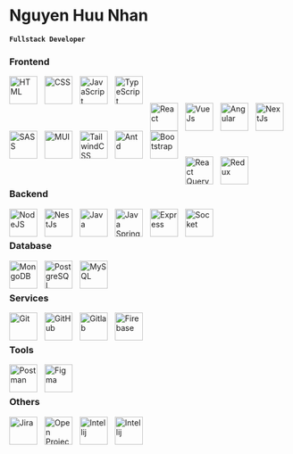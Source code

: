 # Nguyen Huu Nhan

**`Fullstack Developer`**


### Frontend

<img align="left" alt="HTML" width="50px" style="padding-right:10px;" src="https://cdn-icons-png.flaticon.com/128/174/174854.png" />
<img align="left" alt="CSS" width="50px" style="padding-right:10px;" src="https://cdn-icons-png.flaticon.com/128/732/732190.png" />
<img align="left" alt="JavaScript" width="50px" style="padding-right:10px;" src="https://cdn-icons-png.flaticon.com/128/5968/5968292.png" />
<img align="left" alt="TypeScript" width="50px" style="padding-right:10px;" src="https://cdn-icons-png.flaticon.com/128/5968/5968381.png" /> 


<br/><br/>


<img align="left" alt="React" width="50px" style="padding-right:10px;" src="https://cdn.jsdelivr.net/gh/devicons/devicon/icons/react/react-original.svg" />
<img align="left" alt="VueJs" width="50px" style="padding-right:10px;" src="https://www.vectorlogo.zone/logos/vuejs/vuejs-icon.svg" />
<img align="left" alt="Angular" width="50px" style="padding-right:10px;" src="https://www.vectorlogo.zone/logos/angular/angular-icon.svg" />
<img align="left" alt="NextJs" width="50px" style="padding-right:10px;" src="https://www.svgrepo.com/show/354113/nextjs-icon.svg" />

<br/><br/>


<img align="left" alt="SASS" width="50px" style="padding-right:10px;" src="https://cdn.jsdelivr.net/gh/devicons/devicon/icons/sass/sass-original.svg" />
<img align="left" alt="MUI" width="50px" style="padding-right:10px;" src="https://cdn.jsdelivr.net/gh/devicons/devicon/icons/materialui/materialui-original.svg" />
<img align="left" alt="TailwindCSS" width="50px" style="padding-right:10px;" src="https://www.vectorlogo.zone/logos/tailwindcss/tailwindcss-icon.svg" />
<img align="left" alt="Antd" width="50px" style="padding-right:10px;" src="https://static-00.iconduck.com/assets.00/ant-design-icon-2048x2046-dl3neb73.png" />
<img align="left" alt="Bootstrap" width="50px" style="padding-right:10px;" src="https://www.vectorlogo.zone/logos/getbootstrap/getbootstrap-icon.svg" />

<br/><br/>


<img align="left" alt="React Query" width="50px" style="padding-right:10px;" src="https://seeklogo.com/images/R/react-query-logo-1340EA4CE9-seeklogo.com.png" />
<img align="left" alt="Redux" width="50px" style="padding-right:10px;" src="https://cdn.jsdelivr.net/gh/devicons/devicon/icons/redux/redux-original.svg" />

<br/><br/>


### Backend

<img align="left" alt="NodeJS" width="50px" style="padding-right:10px;" src="https://cdn.jsdelivr.net/gh/devicons/devicon/icons/nodejs/nodejs-original.svg" />
<img align="left" alt="NestJs" width="50px" style="padding-right:10px;" src="https://www.vectorlogo.zone/logos/nestjs/nestjs-icon.svg" />
<img align="left" alt="Java" width="50px" style="padding-right:10px;" src="https://cdn-icons-png.flaticon.com/128/5433/5433712.png" /> 
<img align="left" alt="Java Spring" width="50px" style="padding-right:10px;" src="https://www.vectorlogo.zone/logos/springio/springio-icon.svg" />
<img align="left" alt="Express" width="50px" style="padding-right:10px;" src="https://cdn.jsdelivr.net/gh/devicons/devicon/icons/express/express-original.svg" />
<img align="left" alt="Socket" width="50px" style="padding-right:10px;" src="https://cdn.jsdelivr.net/gh/devicons/devicon/icons/socketio/socketio-original-wordmark.svg" /><br />

<br/>


### Database

<img align="left" alt="MongoDB" width="50px" style="padding-right:10px;" src="https://cdn.jsdelivr.net/gh/devicons/devicon/icons/mongodb/mongodb-original.svg" />
<img align="left" alt="PostgreSQL" width="50px" style="padding-right:10px;" src="https://cdn.jsdelivr.net/gh/devicons/devicon/icons/postgresql/postgresql-original.svg" />
<img align="left" alt="MySQL" width="50px" style="padding-right:10px;" src="https://cdn.jsdelivr.net/gh/devicons/devicon/icons/mysql/mysql-original-wordmark.svg" /><br />

<br/>

### Services

<img align="left" alt="Git" width="50px" style="padding-right:10px;" src="https://cdn.jsdelivr.net/gh/devicons/devicon/icons/git/git-original.svg" />
<img align="left" alt="GitHub" width="50px" style="padding-right:10px;" src="https://user-images.githubusercontent.com/67447840/220037637-cff5669e-da0e-45de-98f1-cdf5b67fff26.png" />
<img align="left" alt="Gitlab" width="50px" style="padding-right:10px;" src="https://www.vectorlogo.zone/logos/gitlab/gitlab-icon.svg" />
<img align="left" alt="Firebase" width="50px" style="padding-right:10px;" src="https://cdn.jsdelivr.net/gh/devicons/devicon/icons/firebase/firebase-plain-wordmark.svg" /><br />

<br/>

### Tools

<img align="left" alt="Postman" width="50px" style="padding-right:10px;" src="https://user-images.githubusercontent.com/67447840/220038329-e5213d83-ec34-4a82-9647-1b70ff8f2bfe.png" />
<img align="left" alt="Figma" width="50px" style="padding-right:10px;" src="https://www.vectorlogo.zone/logos/figma/figma-icon.svg" /><br/>

<br/>

### Others
<img align="left" alt="Jira" width="50px" style="padding-right:10px;" src="https://www.vectorlogo.zone/logos/atlassian_jira/atlassian_jira-icon.svg" />
<img align="left" alt="Open Project" width="50px" style="padding-right:10px;" src="https://www.openproject.org/assets/images/press/openproject-logo-centered-color-86c2838b.png" />
<img align="left" alt="Intellij" width="50px" style="padding-right:10px;" src="https://upload.wikimedia.org/wikipedia/commons/thumb/9/9c/IntelliJ_IDEA_Icon.svg/2048px-IntelliJ_IDEA_Icon.svg.png" />
<img align="left" alt="Intellij" width="50px" style="padding-right:10px;" src="https://img.icons8.com/?size=256&id=9OGIyU8hrxW5&format=png" />

